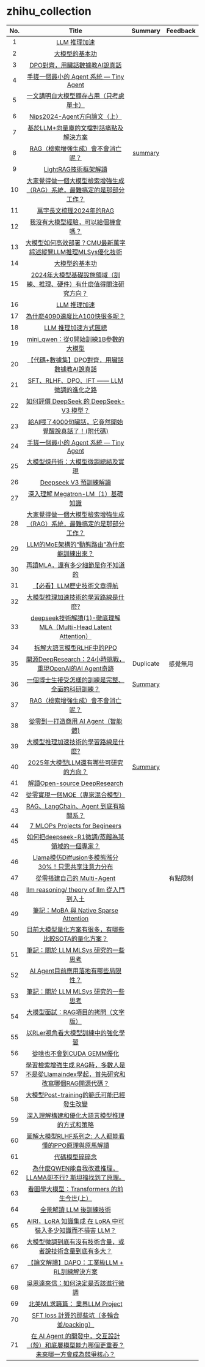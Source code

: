 # zhihu_collection

| No.| Title | Summary | Feedback |
| :--: | :--: | :--: |:--:| 
|1| [LLM 推理加速](https://zhuanlan.zhihu.com/p/17811924624?utm_psn=1861592084353540096)  |  |  |
|2|[大模型的基本功](https://zhuanlan.zhihu.com/p/716344766?utm_psn=1857956031679840257)|
|3|[DPO對齊，用臟話數據教AI說真話](https://zhuanlan.zhihu.com/p/18945731214)|
|4|[手搓一個最小的 Agent 系統 — Tiny Agent](https://zhuanlan.zhihu.com/p/699732624)|
|5|[一文講明白大模型顯存占用（只考慮單卡）](https://zhuanlan.zhihu.com/p/713256008?utm_psn=1850877468791164928)|
|6|[Nips2024-Agent方向論文（上）](https://zhuanlan.zhihu.com/p/12317898153?utm_psn=1851404730472992768)|
|7|[基於LLM+向量庫的文檔對話痛點及解決方案](https://zhuanlan.zhihu.com/p/651179780?utm_psn=1851983465051975682)|
|8|[RAG（檢索增強生成）會不會消亡呢？](https://www.zhihu.com/question/637421964/answer/33309712475?utm_psn=1852132878818869248)|[summary](./zhihu/08/readme.md)|
|9|[LightRAG技術框架解讀](https://zhuanlan.zhihu.com/p/13261291813?utm_psn=1853075329633091584)|
|10|[大家覺得做一個大模型檢索增強生成（RAG）系統，最難搞定的是那部分工作？](https://www.zhihu.com/question/642650878/answer/57968449225?utm_psn=1853197485889163265)|
|11|[萬字長文梳理2024年的RAG](https://zhuanlan.zhihu.com/p/14116449727?utm_psn=1854663568068308992)|
|12|[我沒有大模型經驗，可以給個機會嗎？](https://zhuanlan.zhihu.com/p/715031517?utm_psn=1857139809681805312)|
|13|[大模型如何高效部署？CMU最新萬字綜述縱覽LLM推理MLSys優化技術](https://zhuanlan.zhihu.com/p/677635306?utm_psn=1857485262482989056)|
|14|[大模型的基本功](https://zhuanlan.zhihu.com/p/716344766?utm_psn=1857956031679840257)|
|15|[2024年大模型基礎設施領域（訓練、推理、硬件）有什麽值得關注研究方向？](https://www.zhihu.com/question/637480772/answer/3474883101?utm_psn=1857961419003269120)|
|16|[LLM 推理加速](https://zhuanlan.zhihu.com/p/17811924624?utm_psn=1861592084353540096)|
|17|[為什麽4090速度比A100快很多呢？](https://www.zhihu.com/question/615946801/answer/3205148871?utm_psn=1862858783665049600)|
|18|[LLM 推理加速方式匯總](https://zhuanlan.zhihu.com/p/688736901?utm_psn=1863541831435968512)|
|19|[mini_qwen：從0開始訓練1B參數的大模型](https://zhuanlan.zhihu.com/p/19353252686?utm_psn=1864662479939985408)|
|20|[【代碼+數據集】DPO對齊，用臟話數據教AI說真話](https://zhuanlan.zhihu.com/p/18945731214?utm_psn=1865208193703079937)|
|21|[SFT、RLHF、DPO、IFT —— LLM 微調的進化之路](https://zhuanlan.zhihu.com/p/710652762?utm_psn=1865532802738552833)|
|22|[如何評價 DeepSeek 的 DeepSeek-V3 模型？](https://www.zhihu.com/question/7837132971/answer/72079893262?utm_psn=1866102231436230656)|
|23|[給AI喂了4000句臟話，它竟然開始覺醒說真話了！(附代碼)](https://zhuanlan.zhihu.com/p/18745659547?utm_psn=1868373722618028032)|
|24|[手搓一個最小的 Agent 系統 — Tiny Agent](https://zhuanlan.zhihu.com/p/699732624?utm_psn=1869109101595873280)|
|25|[大模型煉丹術：大模型微調總結及實現](https://zhuanlan.zhihu.com/p/673789772?utm_psn=1869111520702648321)|
|26|[Deepseek V3 預訓練解讀](https://zhuanlan.zhihu.com/p/15073492309?utm_psn=1869173633865375746)|
|27|[深入理解 Megatron-LM（1）基礎知識](https://zhuanlan.zhihu.com/p/650234985?utm_psn=1869377491669479425)|
|28|[大家覺得做一個大模型檢索增強生成（RAG）系統，最難搞定的是那部分工作？](https://www.zhihu.com/question/642650878/answer/86323321960?utm_psn=1871330803125997569)|
|29|[LLM的MoE架構的“動態路由”為什麽能訓練出來？](https://www.zhihu.com/question/11450572647/answer/95847905917?utm_psn=1871984789910872064)|
|30|[再讀MLA，還有多少細節是你不知道的](https://zhuanlan.zhihu.com/p/19585986234?utm_psn=1871987158165897216)|
|31|[【必看】LLM歷史技術文章導航](https://zhuanlan.zhihu.com/p/654910335?utm_psn=1871995513445957632)|
|32|[大模型推理加速技術的學習路線是什麽?](https://www.zhihu.com/question/591646269/answer/3333654552?utm_psn=1872750354279559168)|
|33|[deepseek技術解讀(1)-徹底理解MLA（Multi-Head Latent Attention）](https://zhuanlan.zhihu.com/p/16730036197?utm_psn=1872639045261217792)|
|34|[拆解大語言模型RLHF中的PPO](https://zhuanlan.zhihu.com/p/645225982?utm_psn=1872250276049715201)|
|35|[開源DeepResearch：24小時挑戰，重現OpenAI的AI Agent奇跡](https://zhuanlan.zhihu.com/p/22559225933?utm_psn=1872248791379357697)|Duplicate|感覺無用|
|36|[一個博士生接受怎樣的訓練是完整、全面的科研訓練？](https://www.zhihu.com/question/384512106/answer/3556664044)|[Summary](./zhihu/36/No36.md)||
|37|[RAG（檢索增強生成）會不會消亡呢？](https://www.zhihu.com/question/637421964/answer/99446183305?utm_psn=1873430932557537280)|
|38|[從零到一打造商用 AI Agent（智能體)](https://zhuanlan.zhihu.com/p/23285829505?utm_psn=1873432769390051328)|
|39|[大模型推理加速技術的學習路線是什麽?](https://www.zhihu.com/question/591646269/answer/102260978569?utm_psn=1874459723065081858)|
|40|[2025年大模型LLM還有哪些可研究的方向？](https://www.zhihu.com/question/11285951981)|[Summary](./zhihu/41/)|
|41|[解讀Open-source DeepResearch](https://zhuanlan.zhihu.com/p/22733177444)|
|42|[從零實現一個MOE（專家混合模型）](https://zhuanlan.zhihu.com/p/701777558?utm_psn=1875507800106467329)|
|43|[RAG、LangChain、Agent 到底有啥關系？](https://www.zhihu.com/question/2495164206/answer/86964072894?utm_psn=1875623080514158592)|
|44|[7 MLOPs Projects for Begineers](https://www.kdnuggets.com/7-mlops-projects-beginners)|
|45|[如何把deepseek-R1微調/蒸餾為某領域的一個專家？](https://www.zhihu.com/question/10555876430/answer/104851046659)|
|46|[Llama模仿Diffusion多模態漲分30%！只需共享注意力分布](https://zhuanlan.zhihu.com/p/24207646579)|
|47|[從零搭建自己的 Multi-Agent](https://zhuanlan.zhihu.com/p/23104679193?utm_psn=1875954926837964800)||有點限制|
|48|[llm reasoning/ theory of llm 從入門到入土](https://zhuanlan.zhihu.com/p/24665806059?utm_psn=1875959409554903040)|
|49|[筆記：MoBA 與 Native Sparse Attention](https://zhuanlan.zhihu.com/p/24774848974?utm_psn=1875959707941867520)|
|50|[目前大模型量化方案有很多，有哪些比較SOTA的量化方案？](https://www.zhihu.com/question/10439431486/answer/86095724572?utm_psn=1875983114599268352)|
|51|[筆記：關於 LLM MLSys 研究的一些思考](https://zhuanlan.zhihu.com/p/720634180?utm_psn=1877109033598582784)|
|52|[AI Agent目前應用落地有哪些局限性？](https://www.zhihu.com/question/624354739/answer/95596641305?utm_psn=1876811850999533568)|
|53|[筆記：關於 LLM MLSys 研究的一些思考](https://zhuanlan.zhihu.com/p/720634180?utm_psn=1877109033598582784)|
|54|[大模型面試：RAG項目的拷問（文字版）](https://zhuanlan.zhihu.com/p/3448487946?utm_psn=1880380835355669111)|
|55|[以RLer視角看大模型訓練中的強化學習](https://zhuanlan.zhihu.com/p/23290969372?utm_psn=1880357438890415094)|
|56|[從啥也不會到CUDA GEMM優化](https://zhuanlan.zhihu.com/p/703256080?utm_psn=1881410562489034686)|
|57|[學習檢索增強生成 RAG時，多數人是不是從Llamaindex學起，首先研究和改寫哪個RAG開源代碼？](https://www.zhihu.com/question/659305847/answer/119512863129?utm_psn=1881759616964203347)|
|58|[大模型Post-training的範氏可能已經發生改變](https://zhuanlan.zhihu.com/p/28584030587?utm_psn=1881768454979297519)|
|59|[深入理解構建和優化大語言模型推理的方式和策略](https://zhuanlan.zhihu.com/p/28530752474?utm_psn=1881823435275080134)|
|60|[圖解大模型RLHF系列之: 人人都能看懂的PPO原理與原馬解讀](https://zhuanlan.zhihu.com/p/677607581?utm_psn=1882502125289972638)|
|61|[代碼模型碎碎念](https://zhuanlan.zhihu.com/p/29211684588)|
|62|[為什麼QWEN能自我改進推理，LLAMA卻不行? 斯坦福找到了原理。](https://zhuanlan.zhihu.com/p/28978075877)|
|63|[看圖學大模型：Transformers 的前生今世(上）](https://zhuanlan.zhihu.com/p/690984212?utm_psn=1883577238492001675)|
|64|[全景解讀 LLM 後訓練技術](https://zhuanlan.zhihu.com/p/30201040247)|
|65|[AIRI，LoRA 知識集成 在 LoRA 中可裝入多少知識而不損害 LLM？](https://zhuanlan.zhihu.com/p/28312749989?share_code=y63OYF9aHf3W&utm_psn=1887926026383892957)|
|66|[大模型微調到底有沒有技術含量，或者說技術含量到底有多大？](https://www.zhihu.com/question/599396505/answer/1887826439019148076)|
|67|[【論文解讀】DAPO：工業級LLM + RL訓練解決方案](https://zhuanlan.zhihu.com/p/32368626065)|
|68|[吳恩達來信：如何決定是否該進行微調](https://zhuanlan.zhihu.com/p/1888902823573426902?share_code=5t5SbQzT5LMT&utm_psn=1889079600287559690)|
|69|[北美ML求職篇： 業界LLM Project](https://zhuanlan.zhihu.com/p/1888436346835686934?share_code=FsxCt52QCzj3&utm_psn=1889103751429747724)|
|70|[SFT loss 計算的那些坑（多輪合並/packing）](https://zhuanlan.zhihu.com/p/721652210)|
|71|[在 AI Agent 的開發中，交互設計（殼）和底層模型能力哪個更重要？未來哪一方會成為競爭核心？](https://www.zhihu.com/question/1891113677635162799/answer/1891169292898246840?share_code=KfwwgRKt6K4W&utm_psn=1894891833739425647)|
